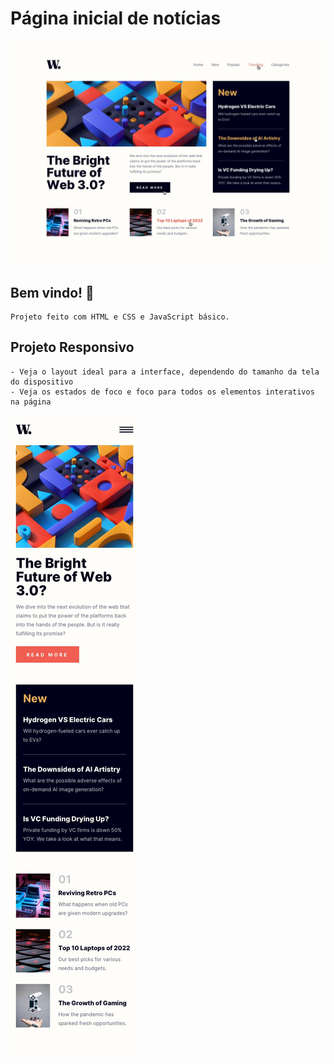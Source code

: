 # Página inicial de notícias

<img src = "assets/design/active-states.jpg">

## Bem vindo! 👋

```
Projeto feito com HTML e CSS e JavaScript básico.
```

## Projeto Responsivo

```
- Veja o layout ideal para a interface, dependendo do tamanho da tela do dispositivo
- Veja os estados de foco e foco para todos os elementos interativos na página
```

<img src = "assets/design/mobile-design.jpg">



